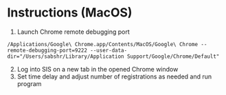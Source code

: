 # Instructions (MacOS)

1) Launch Chrome remote debugging port
```
/Applications/Google\ Chrome.app/Contents/MacOS/Google\ Chrome --remote-debugging-port=9222 --user-data-dir="/Users/sabshr/Library/Application Support/Google/Chrome/Default"
```

2) Log into SIS on a new tab in the opened Chrome window
3) Set time delay and adjust number of registrations as needed and run program

